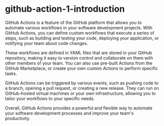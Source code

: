 # github-action-1-introduction
GitHub Actions is a feature of the GitHub platform that allows you to automate various workflows in your software development projects. With GitHub Actions, you can define custom workflows that execute a series of steps, such as building and testing your code, deploying your application, or notifying your team about code changes.

These workflows are defined in YAML files that are stored in your GitHub repository, making it easy to version control and collaborate on them with other members of your team. You can also use pre-built Actions from the GitHub Marketplace, or create your own custom Actions to perform specific tasks.

GitHub Actions can be triggered by various events, such as pushing code to a branch, opening a pull request, or creating a new release. They can run on GitHub-hosted virtual machines or your own infrastructure, allowing you to tailor your workflows to your specific needs.

Overall, GitHub Actions provides a powerful and flexible way to automate your software development processes and improve your team's productivity.
